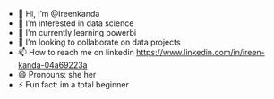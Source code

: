 - 👋 Hi, I’m @Ireenkanda
- 👀 I’m interested in data science
- 🌱 I’m currently learning powerbi
- 💞️ I’m looking to collaborate on data projects
- 📫 How to reach me on linkedin https://www.linkedin.com/in/ireen-kanda-04a69223a
- 😄 Pronouns: she her
- ⚡ Fun fact: im a total beginner

<!---
Ireenkanda/Ireenkanda is a ✨ special ✨ repository because its `README.md` (this file) appears on your GitHub profile.
You can click the Preview link to take a look at your changes.
--->
